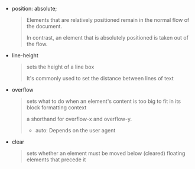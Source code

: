 * position: absolute;

    > Elements that are relatively positioned remain in the normal flow of the document. 
    > 
    > In contrast, an element that is absolutely positioned is taken out of the flow.

* line-height
  
    > sets the height of a line box
    >
    > It's commonly used to set the distance between lines of text

* overflow
  
    > sets what to do when an element's content is too big to fit in its block formatting context
    >
    > a shorthand for overflow-x and overflow-y.
    >
    > * auto: Depends on the user agent

* clear
  
    >  sets whether an element must be moved below (cleared) floating elements that precede it


